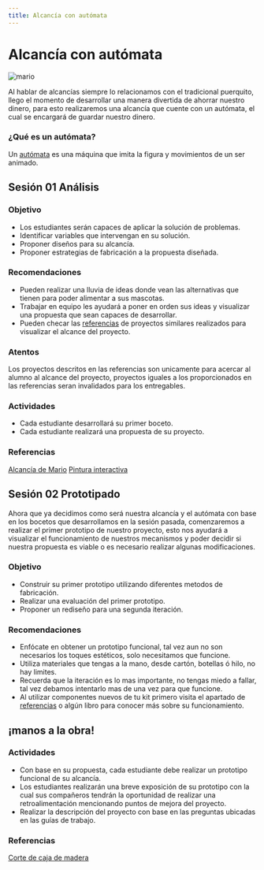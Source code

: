 ```yaml
---
title: Alcancía con autómata
---
```

# Alcancía con autómata
![mario]({{site.baseurl}}/img/mario.gif)

Al hablar de alcancías siempre lo relacionamos con el tradicional puerquito, llego el momento de desarrollar una manera divertida de ahorrar nuestro dinero, para esto realizaremos una alcancía que cuente con un autómata, el cual se encargará de guardar nuestro dinero.
### ¿Qué es un autómata?
Un [autómata](https://es.wikipedia.org/wiki/Aut%C3%B3mata) es una máquina que imita la figura y movimientos de un ser animado.

## Sesión 01 Análisis
### Objetivo 
- Los estudiantes serán capaces de aplicar la solución de problemas.
- Identificar variables que intervengan en su solución.
- Proponer diseños para su alcancía.
- Proponer estrategias de fabricación a la propuesta diseñada.

### Recomendaciones
- Pueden realizar una lluvia de ideas donde vean las alternativas que tienen para poder alimentar a sus mascotas.
- Trabajar en equipo les ayudará a poner en orden sus ideas y visualizar una propuesta que sean capaces de desarrollar.
- Pueden checar las [referencias](http://learn.makercademy.com/modules/referencias/Proyectos/) de proyectos similares realizados para visualizar el alcance del proyecto.
### Atentos
Los proyectos descritos en las referencias son unicamente para acercar al alumno al alcance del proyecto, proyectos iguales a los proporcionados en las referencias seran invalidados para los entregables.

### Actividades
+ Cada estudiante desarrollará su primer boceto.
+ Cada estudiante realizará una propuesta de su proyecto.

### Referencias

[Alcancía de Mario](https://www.youtube.com/watch?v=B9u5VdGh0uQ&t=23s)
[Pintura interactiva](https://learn.adafruit.com/the-scream-munch-screaming-interactive-scream-painting)

## Sesión 02 Prototipado
Ahora que ya decidimos como será nuestra alcancía y el autómata con base en los bocetos que desarrollamos en la sesión pasada, comenzaremos a realizar el primer prototipo de nuestro proyecto, esto nos ayudará a visualizar el funcionamiento de nuestros mecanismos y poder decidir si nuestra propuesta es viable o es necesario realizar algunas modificaciones.
### Objetivo 
+ Construir su primer prototipo utilizando diferentes metodos de fabricación.
+ Realizar una evaluación del primer prototipo.
+ Proponer un rediseño para una segunda iteración.
### Recomendaciones
+ Enfócate en obtener un prototipo funcional, tal vez aun no son necesarios los toques estéticos, solo necesitamos que funcione.
+ Utiliza materiales que tengas a la mano, desde cartón, botellas ó hilo, no hay limites.
+ Recuerda que la iteración es lo mas importante, no tengas miedo a fallar, tal vez debamos intentarlo mas de una vez para que funcione.
+ Al utilizar componentes nuevos de tu kit primero visita el apartado de [referencias](http://learn.makercademy.com/modules/referencias/Proyectos/) o algún libro para conocer más sobre su funcionamiento.

## ¡manos a la obra!
### Actividades
- Con base en su propuesta, cada estudiante debe realizar un prototipo funcional de su alcancía.
- Los estudiantes realizarán una breve exposición de su prototipo con la cual sus compañeros tendrán la oportunidad de realizar una retroalimentación mencionando puntos de mejora del proyecto.
- Realizar la descripción del proyecto con base en las preguntas ubicadas en las guías de trabajo.

### Referencias

[Corte de caja de madera](https://www.youtube.com/watch?v=TcLUj-DdMJg)

